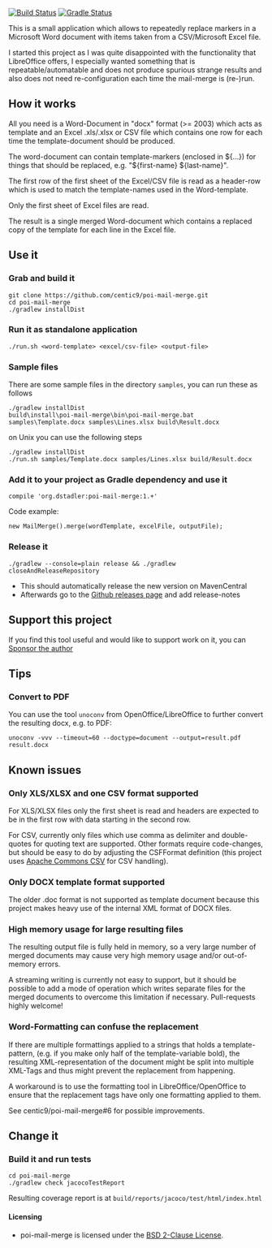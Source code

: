 [![Build Status](https://github.com/centic9/poi-mail-merge/actions/workflows/gradle-build.yml/badge.svg)](https://github.com/centic9/poi-mail-merge/actions)
[![Gradle Status](https://gradleupdate.appspot.com/centic9/poi-mail-merge/status.svg?branch=master)](https://gradleupdate.appspot.com/centic9/poi-mail-merge/status)

This is a small application which allows to repeatedly replace markers
in a Microsoft Word document with items taken from a CSV/Microsoft Excel 
file. 

I started this project as I was quite disappointed with the functionality 
that LibreOffice offers, I especially wanted something that is 
repeatable/automatable and does not produce spurious strange results and 
also does not need re-configuration each time the mail-merge is (re-)run.

## How it works

All you need is a Word-Document in "docx" format (>= 2003) which acts 
as template and an Excel .xls/.xlsx or CSV file which contains one row for 
each time the template-document should be produced.

The word-document can contain template-markers (enclosed in ${...}) for 
things that should be replaced, e.g. "${first-name} ${last-name}".

The first row of the first sheet of the Excel/CSV file is read as a 
header-row which is used to match the template-names used in the 
Word-template.

Only the first sheet of Excel files are read.

The result is a single merged Word-document which contains a replaced 
copy of the template for each line in the Excel file.

## Use it

### Grab and build it

    git clone https://github.com/centic9/poi-mail-merge.git
    cd poi-mail-merge
    ./gradlew installDist

### Run it as standalone application

    ./run.sh <word-template> <excel/csv-file> <output-file>

### Sample files

There are some sample files in the directory `samples`, you can run these 
as follows

    ./gradlew installDist
    build\install\poi-mail-merge\bin\poi-mail-merge.bat samples\Template.docx samples\Lines.xlsx build\Result.docx

on Unix you can use the following steps

    ./gradlew installDist
    ./run.sh samples/Template.docx samples/Lines.xlsx build/Result.docx

### Add it to your project as Gradle dependency and use it

    compile 'org.dstadler:poi-mail-merge:1.+'

Code example:

    new MailMerge().merge(wordTemplate, excelFile, outputFile);

### Release it

    ./gradlew --console=plain release && ./gradlew closeAndReleaseRepository

* This should automatically release the new version on MavenCentral
* Afterwards go to the [Github releases page](https://github.com/centic9/poi-mail-merge/releases) and add release-notes

## Support this project

If you find this tool useful and would like to support work on it, you can [Sponsor the author](https://github.com/sponsors/centic9)

## Tips

### Convert to PDF

You can use the tool ```unoconv``` from OpenOffice/LibreOffice to further 
convert the resulting docx, e.g. to PDF:

    unoconv -vvv --timeout=60 --doctype=document --output=result.pdf result.docx

## Known issues

### Only XLS/XLSX and one CSV format supported

For XLS/XLSX files only the first sheet is read and
headers are expected to be in the first row with data starting
in the second row.

For CSV, currently only files which use comma as delimiter and double-quotes 
for quoting text are supported. Other formats require code-changes, but should 
be easy to do by adjusting the CSFFormat definition (this project uses 
[Apache Commons CSV](http://commons.apache.org/proper/commons-csv/) for CSV handling).

### Only DOCX template format supported
 
The older .doc format is not supported as template document because this project 
makes heavy use of the internal XML format of DOCX files.

### High memory usage for large resulting files

The resulting output file is fully held in memory, so a very large number of
merged documents may cause very high memory usage and/or out-of-memory errors.

A streaming writing is currently not easy to support, but it should be possible
to add a mode of operation which writes separate files for the merged documents 
to overcome this limitation if necessary. Pull-requests highly welcome!

### Word-Formatting can confuse the replacement

If there are multiple formattings applied to a strings that holds a template-pattern, 
(e.g. if you make only half of the template-variable bold), the resulting 
XML-representation of the document might be split into multiple XML-Tags 
and thus might prevent the replacement from happening. 

A workaround is to use the formatting tool in LibreOffice/OpenOffice to ensure 
that the replacement tags have only one formatting applied to them. 

See centic9/poi-mail-merge#6 for possible improvements.

## Change it

### Build it and run tests

    cd poi-mail-merge
    ./gradlew check jacocoTestReport

Resulting coverage report is at `build/reports/jacoco/test/html/index.html`

#### Licensing

* poi-mail-merge is licensed under the [BSD 2-Clause License].

[BSD 2-Clause License]: https://www.opensource.org/licenses/bsd-license.php
